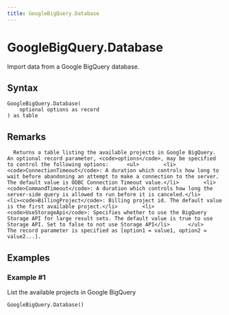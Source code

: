 ```yaml
---
title: GoogleBigQuery.Database
---
```


# GoogleBigQuery.Database


Import data from a Google BigQuery database.


## Syntax

```powerquery
GoogleBigQuery.Database(
    optional options as record
) as table
```


## Remarks

      Returns a table listing the available projects in Google BigQuery. An optional record parameter, <code>options</code>, may be specified to control the following options:      <ul>        <li><code>ConnectionTimeout</code>: A duration which controls how long to wait before abandoning an attempt to make a connection to the server. The default value is ODBC Connection Timeout value.</li>        <li><code>CommandTimeout</code>: A duration which controls how long the server-side query is allowed to run before it is canceled.</li>        <li><code>BillingProject</code>: Billing project id. The default value is the first available project.</li>        <li><code>UseStorageApi</code>: Specifies whether to use the BigQuery Storage API for large result sets. The default value is true to use Storage API. Set to false to not use Storage API</li>      </ul>    The record parameter is specified as [option1 = value1, option2 = value2...].    


## Examples

### Example #1 
List the available projects in Google BigQuery
```powerquery
GoogleBigQuery.Database()
```



